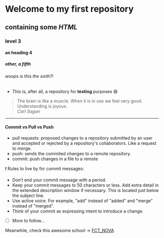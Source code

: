 # Welcome to my **first** repository
## containing some *HTML*
### level 3
#### an heading 4
##### other, a fifth
###### woops is this the sixth?!
- This is, after all, a repository for **testing** purposes :smile:

>The brain is like a muscle. When it is in use we feel very good. Understanding is joyous.<br/>
_Carl Sagan_
<hr>

#### Commit vs Pull vs Push
- pull requests: proposed changes to a repository submitted by an user and accepted or rejected by a repository's collaborators. Like a request to merge.
- push: sends the commited changes to a remote repository.
- commit: push changes in a file to a remote 

:exclamation: Rules to live by for commit messages:
- Don’t end your commit message with a period.
- Keep your commit messages to 50 characters or less. Add extra detail in the extended description window if necessary. This is located just below the subject line.
- Use active voice. For example, "add" instead of "added" and "merge" instead of "merged".
- Think of your commit as expressing intent to introduce a change.

- [ ] More to follow... 

Meanwhile, check this awesome school -> [FCT_NOVA](https://www.fct.unl.pt)
